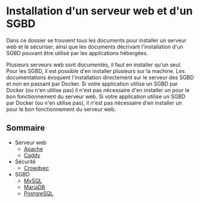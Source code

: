 # Installation d'un serveur web et d'un SGBD

Dans ce dossier se trouvent tous les documents pour installer un serveur web et le sécuriser, ainsi que les documents décrivant l'installation d'un SGBD pouvant être utilisé par les applications hébergées.

Plusieurs serveurs web sont documentés, il faut en installer qu'un seul. Pour les SGBD, il est possible d'en installer plusieurs sur la machine. Les documentations évoquent l'installation directement sur le serveur des SGBD et non en passant par Docker. Si votre application utilise un SGBD par Docker (ou n'en utilise pas) il n'est pas nécessaire d'en installer un pour le bon fonctionnement du serveur web. Si votre application utilise un SGBD par Docker (ou n'en utilise pas), il n'est pas nécessaire d'en installer un pour le bon fonctionnement du serveur web.

## Sommaire

- Serveur web
  - [Apache](./apache.md)
  - [Caddy](./caddy.md)
- Sécurité
  - [Crowdsec](./crowdsec.md)
- SGBD
  - [MySQL](./mysql.md)
  - [MariaDB](./mariadb.md)
  - [PostgreSQL](./postgre.md)